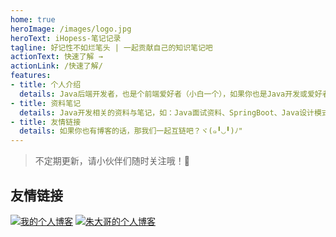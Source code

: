 ```yaml
---
home: true
heroImage: /images/logo.jpg
heroText: iHopess-笔记记录
tagline: 好记性不如烂笔头 | 一起贡献自己的知识笔记吧
actionText: 快速了解 →
actionLink: /快速了解/
features:
- title: 个人介绍
  details: Java后端开发者，也是个前端爱好者（小白一个），如果你也是Java开发或爱好者，就一起学习吧。
- title: 资料笔记
  details: Java开发相关的资料与笔记，如：Java面试资料、SpringBoot、Java设计模式等。
- title: 友情链接
  details: 如果你也有博客的话，那我们一起互链吧？ヾ(๑╹◡╹)ﾉ"
---
```


> 不定期更新，请小伙伴们随时关注哦！:tada:

## 友情链接

<a href="https://layne666.site/" target="_blank"><img src="/images/links/Layne666.jpg" title="我的个人博客" class="friendlinks"/></a>
<a href="https://yuefengs.top/" target="_blank"><img src="/images/links/zhudage.jpg" title="朱大哥的个人博客" class="friendlinks"/></a>


